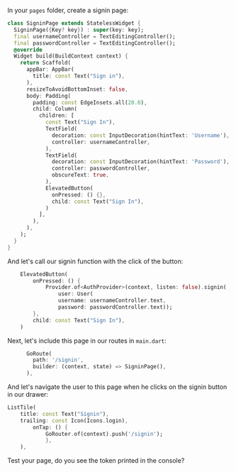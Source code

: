 In your `pages` folder, create a signin page:

```dart
class SigninPage extends StatelessWidget {
  SigninPage({Key? key}) : super(key: key);
  final usernameController = TextEditingController();
  final passwordController = TextEditingController();
  @override
  Widget build(BuildContext context) {
    return Scaffold(
      appBar: AppBar(
        title: const Text("Sign in"),
      ),
      resizeToAvoidBottomInset: false,
      body: Padding(
        padding: const EdgeInsets.all(20.0),
        child: Column(
          children: [
            const Text("Sign In"),
            TextField(
              decoration: const InputDecoration(hintText: 'Username'),
              controller: usernameController,
            ),
            TextField(
              decoration: const InputDecoration(hintText: 'Password'),
              controller: passwordController,
              obscureText: true,
            ),
            ElevatedButton(
              onPressed: () {},
              child: const Text("Sign In"),
            )
          ],
        ),
      ),
    );
  }
}
```

And let's call our signin function with the click of the button:

```dart
    ElevatedButton(
        onPressed: () {
            Provider.of<AuthProvider>(context, listen: false).signin(
                user: User(
                username: usernameController.text,
                password: passwordController.text));
        },
        child: const Text("Sign In"),
    )
```

Next, let's include this page in our routes in `main.dart`:

```dart
      GoRoute(
        path: '/signin',
        builder: (context, state) => SigninPage(),
      ),
```

And let's navigate the user to this page when he clicks on the signin button in our drawer:

```dart
ListTile(
    title: const Text("Signin"),
    trailing: const Icon(Icons.login),
        onTap: () {
            GoRouter.of(context).push('/signin');
            },
    ),
```

Test your page, do you see the token printed in the console?
